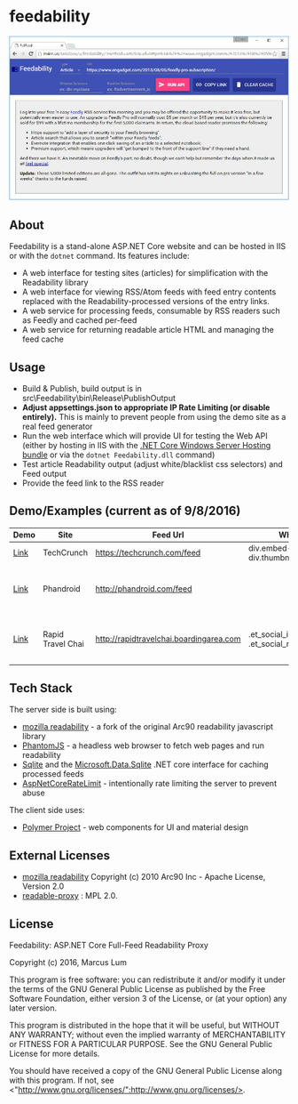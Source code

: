 feedability
===========
![Screenshot](/screenshot.jpg)

About
-----
Feedability is a stand-alone ASP.NET Core website and can be hosted in IIS or with the `dotnet` command. Its features include:
* A web interface for testing sites (articles) for simplification with the Readability library
* A web interface for viewing RSS/Atom feeds with feed entry contents replaced with the Readability-processed versions of the entry links. 
* A web service for processing feeds, consumable by RSS readers such as Feedly and cached per-feed
* A web service for returning readable article HTML and managing the feed cache

Usage
-----
* Build & Publish, build output is in src\Feedability\bin\Release\PublishOutput
* __Adjust appsettings.json to appropriate IP Rate Limiting (or disable entirely).__ This is mainly to prevent people from using the demo site as a real feed generator
* Run the web interface which will provide UI for testing the Web API (either by hosting in IIS with the [.NET Core Windows Server Hosting bundle](https://go.microsoft.com/fwlink/?LinkId=817246) or via the `dotnet Feedability.dll` command)
* Test article Readability output (adjust white/blacklist css selectors) and Feed output
* Provide the feed link to the RSS reader

Demo/Examples (current as of 9/8/2016)
--------
Demo|Site|Feed Url|Whitelist|Blacklist
---|---|---|---|---
[Link](http://m4rc.us/sandbox/u/feedability/?method=article&url=https%3A%2F%2Ftechcrunch.com%2F2016%2F09%2F02%2Fgoogles-new-project-muse-proves-machines-arent-that-great-at-fashion-design%2F&whitelist=div.embed-twitter%2C+div.thumbnails&blacklist=div.slideshow+ol)|TechCrunch|https://techcrunch.com/feed|div.embed-twitter, div.thumbnails|div.slideshow ol
[Link](http://m4rc.us/sandbox/u/feedability/?method=article&url=http%3A%2F%2Fphandroid.com%2F2016%2F09%2F08%2Ftwitter-direct-message-update%2F&whitelist=&blacklist=div.ng-scope%2C+div.further-reading-container)|Phandroid|http://phandroid.com/feed||div.ng-scope, div.further-reading-container
[Link](http://m4rc.us/sandbox/u/feedability/?method=article&url=http%3A%2F%2Frapidtravelchai.boardingarea.com%2F2016%2F09%2F01%2Fibizas-curio-hilton%2F&whitelist=.et_social_inline%2C+.et_social_media_wrapper&blacklist=%23jp-relatedposts%2C+.entry-meta%2C+.ba-disclosure)|Rapid Travel Chai|http://rapidtravelchai.boardingarea.com|.et_social_inline, .et_social_media_wrapper|#jp-relatedposts, .entry-meta, .ba-disclosure

Tech Stack
----------
The server side is built using:
* [mozilla readability](https://github.com/mozilla/readability) - a fork of the original Arc90 readability javascript library
* [PhantomJS](http://phantomjs.org/) - a headless web browser to fetch web pages and run readability
* [Sqlite](https://www.sqlite.org/) and the [Microsoft.Data.Sqlite](https://github.com/aspnet/Microsoft.Data.Sqlite) .NET core interface for caching processed feeds
* [AspNetCoreRateLimit](https://github.com/stefanprodan/AspNetCoreRateLimit) - intentionally rate limiting the server to prevent abuse

The client side uses:
* [Polymer Project](https://www.polymer-project.org/1.0/) - web components for UI and material design

External Licenses
-----------------
* [mozilla readability](https://github.com/mozilla/readability) Copyright (c) 2010 Arc90 Inc - Apache License, Version 2.0
* [readable-proxy](https://github.com/n1k0/readable-proxy/) : MPL 2.0.

License
-------
Feedability: ASP.NET Core Full-Feed Readability Proxy

Copyright (c) 2016, Marcus Lum

This program is free software: you can redistribute it and/or modify it under the terms of the GNU General Public License as published by the Free Software Foundation, either version 3 of the License, or (at your option) any later version.

This program is distributed in the hope that it will be useful, but WITHOUT ANY WARRANTY; without even the implied warranty of MERCHANTABILITY or FITNESS FOR A PARTICULAR PURPOSE. See the GNU General Public License for more details.

You should have received a copy of the GNU General Public License along with this program.  If not, see <"http://www.gnu.org/licenses/":http://www.gnu.org/licenses/>.
